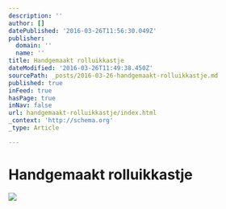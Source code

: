 ```yaml
---
description: ''
author: []
datePublished: '2016-03-26T11:56:30.049Z'
publisher:
  domain: ''
  name: ''
title: Handgemaakt rolluikkastje
dateModified: '2016-03-26T11:49:38.450Z'
sourcePath: _posts/2016-03-26-handgemaakt-rolluikkastje.md
published: true
inFeed: true
hasPage: true
inNav: false
url: handgemaakt-rolluikkastje/index.html
_context: 'http://schema.org'
_type: Article

---
```

# Handgemaakt rolluikkastje
![](https://the-grid-user-content.s3-us-west-2.amazonaws.com/8c926b7e-05ac-4802-8b5a-337e8d5e4266.png)